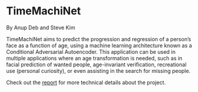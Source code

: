 # TimeMachiNet
 By Anup Deb and Steve Kim
 
TimeMachiNet aims to predict the progression and regression of a person’s face as a function of age, using a machine learning architecture known as a Conditional Adversarial Autoencoder. This application can be used in multiple applications where an age transformation is needed, such as in facial prediction of wanted people, age-invariant verification, recreational use (personal curiosity), or even assisting in the search for missing people. 

Check out the [report](TimeMachiNet-Final-Report.pdf) for more technical details about the project.

